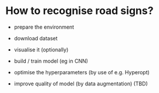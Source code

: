 # How to recognise road signs?

- prepare the environment

- download dataset

- visualise it (optionally)

- build / train model (eg in CNN)

- optimise the hyperparameters (by use of e.g. Hyperopt)

- improve quality of model (by data augmentation) (TBD)
